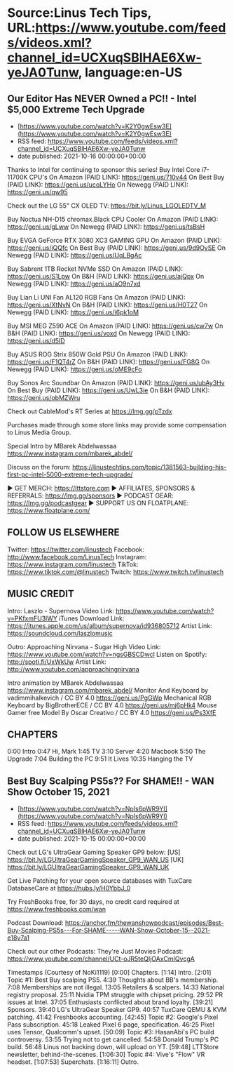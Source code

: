 # Source:Linus Tech Tips, URL:https://www.youtube.com/feeds/videos.xml?channel_id=UCXuqSBlHAE6Xw-yeJA0Tunw, language:en-US

## Our Editor Has NEVER Owned a PC!! - Intel $5,000 Extreme Tech Upgrade
 - [https://www.youtube.com/watch?v=K2Y0gwEsw3E](https://www.youtube.com/watch?v=K2Y0gwEsw3E)
 - RSS feed: https://www.youtube.com/feeds/videos.xml?channel_id=UCXuqSBlHAE6Xw-yeJA0Tunw
 - date published: 2021-10-16 00:00:00+00:00

Thanks to Intel for continuing to sponsor this series! Buy Intel Core i7-11700K CPU's
On Amazon (PAID LINK): https://geni.us/710v44
On Best Buy (PAID LINK): https://geni.us/ucoLYHo
On Newegg (PAID LINK): https://geni.us/qw95

Check out the LG 55" CX OLED TV: https://bit.ly/Linus_LGOLEDTV_M

Buy Noctua NH-D15 chromax.Black CPU Cooler
On Amazon (PAID LINK): https://geni.us/gLww
On Newegg (PAID LINK): https://geni.us/tsBsH

Buy EVGA GeForce RTX 3080 XC3 GAMING GPU
On Amazon (PAID LINK): https://geni.us/iQQfc
On Best Buy (PAID LINK): https://geni.us/9d9OySE
On Newegg (PAID LINK): https://geni.us/UqLBgAc

Buy Sabrent 1TB Rocket NVMe SSD
On Amazon (PAID LINK): https://geni.us/S1Lpw
On B&H (PAID LINK): https://geni.us/ajQpx
On Newegg (PAID LINK): https://geni.us/aO9n7xd

Buy Lian Li UNI Fan AL120 RGB Fans
On Amazon (PAID LINK): https://geni.us/XtNvN
On B&H (PAID LINK): https://geni.us/H0T27
On Newegg (PAID LINK): https://geni.us/i6pk1oM

Buy MSI MEG Z590 ACE
On Amazon (PAID LINK): https://geni.us/cw7w
On B&H (PAID LINK): https://geni.us/voxd
On Newegg (PAID LINK): https://geni.us/d5ID

Buy ASUS ROG Strix 850W Gold PSU
On Amazon (PAID LINK): https://geni.us/F1QT4rZ
On B&H (PAID LINK): https://geni.us/FG8G
On Newegg (PAID LINK): https://geni.us/oME9cFo

Buy Sonos Arc Soundbar
On Amazon (PAID LINK): https://geni.us/ubAy3Hv
On Best Buy (PAID LINK): https://geni.us/UwL3ie
On B&H (PAID LINK): https://geni.us/obMZWru

Check out CableMod's RT Series at https://lmg.gg/pTzdx

Purchases made through some store links may provide some compensation to Linus Media Group.

Special Intro by MBarek Abdelwassaa
https://www.instagram.com/mbarek_abdel/

Discuss on the forum: https://linustechtips.com/topic/1381563-building-his-first-pc-intel-5000-extreme-tech-upgrade/

► GET MERCH: https://lttstore.com
► AFFILIATES, SPONSORS & REFERRALS: https://lmg.gg/sponsors
► PODCAST GEAR: https://lmg.gg/podcastgear
► SUPPORT US ON FLOATPLANE: https://www.floatplane.com/

FOLLOW US ELSEWHERE
---------------------------------------------------  
Twitter: https://twitter.com/linustech
Facebook: http://www.facebook.com/LinusTech
Instagram: https://www.instagram.com/linustech
TikTok: https://www.tiktok.com/@linustech
Twitch: https://www.twitch.tv/linustech

MUSIC CREDIT
---------------------------------------------------
Intro: Laszlo - Supernova
Video Link: https://www.youtube.com/watch?v=PKfxmFU3lWY
iTunes Download Link: https://itunes.apple.com/us/album/supernova/id936805712
Artist Link: https://soundcloud.com/laszlomusic

Outro: Approaching Nirvana - Sugar High
Video Link: https://www.youtube.com/watch?v=ngsGBSCDwcI
Listen on Spotify: http://spoti.fi/UxWkUw
Artist Link: http://www.youtube.com/approachingnirvana

Intro animation by MBarek Abdelwassaa https://www.instagram.com/mbarek_abdel/
Monitor And Keyboard by vadimmihalkevich / CC BY 4.0  https://geni.us/PgGWp
Mechanical RGB Keyboard by BigBrotherECE / CC BY 4.0 https://geni.us/mj6pHk4
Mouse Gamer free Model By Oscar Creativo / CC BY 4.0 https://geni.us/Ps3XfE

CHAPTERS
---------------------------------------------------  
0:00 Intro
0:47 Hi, Mark
1:45 TV
3:10 Server
4:20 Macbook
5:50 The Upgrade
7:04 Building the PC
9:51 It Lives
10:35 Hanging the TV

## Best Buy Scalping PS5s?? For SHAME!! - WAN Show October 15, 2021
 - [https://www.youtube.com/watch?v=NpIs6pWR9YI](https://www.youtube.com/watch?v=NpIs6pWR9YI)
 - RSS feed: https://www.youtube.com/feeds/videos.xml?channel_id=UCXuqSBlHAE6Xw-yeJA0Tunw
 - date published: 2021-10-15 00:00:00+00:00

Check out LG's UltraGear Gaming Speaker GP9 below:
[US] https://bit.ly/LGUltraGearGamingSpeaker_GP9_WAN_US 
[UK] https://bit.ly/LGUltraGearGamingSpeaker_GP9_WAN_UK 

Get Live Patching for your open source databases with TuxCare DatabaseCare at  https://hubs.ly/H0YbbJ_0

Try FreshBooks free, for 30 days, no credit card required at https://www.freshbooks.com/wan

Podcast Download: https://anchor.fm/thewanshowpodcast/episodes/Best-Buy-Scalping-PS5s---For-SHAME-----WAN-Show-October-15--2021-e18v7a1

Check out our other Podcasts:
They're Just Movies Podcast: https://www.youtube.com/channel/UCt-oJR5teQIjOAxCmIQvcgA

Timestamps (Courtesy of NoKi1119)
[0:00] Chapters.
[1:14] Intro.
[2:01] Topic #1: Best Buy scalping PS5.
    4:39 Thoughts about BB's membership.
    7:08 Memberships are not illegal.
    13:05 Retailers & scalpers.
    14:33 National registry proposal. 
    25:11 Nvidia TPM struggle with chipset pricing.
    29:52 PR issues at Intel.
    37:05 Enthusiasts conflicted about brand loyalty.
[39:21] Sponsors.
    39:40 LG's UltraGear Speaker GP9.
    40:57 TuxCare QEMU & KVM patching.
    41:42 Freshbooks accounting.
[42:45] Topic #2: Google's Pixel Pass subscription.
    45:18 Leaked Pixel 6 page, specification.
    46:25 Pixel uses Tensor, Qualcomm's upset.
[50:09] Topic #3: HasanAbi's PC build controversy.
    53:55 Trying not to get cancelled.
    54:58 Donald Trump's PC build.
    56:48 Linus not backing down, will upload on YT.
[59:48] LTTStore newsletter, behind-the-scenes.
[1:06:30] Topic #4: Vive's "Flow" VR headset.
[1:07:53] Superchats.
[1:16:11] Outro.

